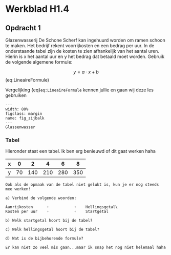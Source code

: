 # Werkblad H1.4

## Opdracht 1
Glazenwasserij De Schone Scherf kan ingehuurd worden om ramen schoon te maken. Het bedrijf rekent voorrijkosten en een bedrag per uur. In de onderstaande tabel zijn de kosten te zien afhankelijk van het aantal uren. Hierin is x het aantal uur en y het bedrag dat betaald moet worden. Gebruik de volgende algemene formule:

$$ y = a\cdot x + b$$ (eq:LineaireFormule)

Vergelijking {eq}`eq:LineaireFormule` kennen jullie en gaan wij deze les gebruiken

```{figure} https://i.etsystatic.com/21799038/r/il/0388fa/2765452279/il_570xN.2765452279_4kxa.jpg
---
width: 80%
figclass: margin
name: fig_zijbalk
---
Glassenwasser
```

### Tabel
Hieronder staat een tabel. Ik ben erg benieuwd of dit gaat werken haha

|     x    |     0     |     2      |     4      |     6      |     8      |
|----------|-----------|------------|------------|------------|------------|
|     y    |     70    |     140    |     210    |     280    |     350    |

```{warning}
Ook als de opmaak van de tabel niet gelukt is, kun je er nog steeds mee werken!
```

```{exercise}
a) Verbind de volgende woorden:

Aanrijkosten      ◦           ◦    Hellingsgetal\
Kosten per uur    ◦           ◦    Startgetal

b) Welk startgetal hoort bij de tabel?

c) Welk hellingsgetal hoort bij de tabel?

d) Wat is de bijbehorende formule?
```

```{note}
Er kan niet zo veel mis gaan...maar ik snap het nog niet helemaal haha
```
